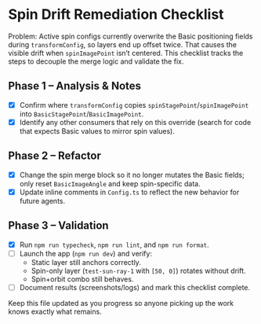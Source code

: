 # Spin Drift Remediation Checklist

Problem: Active spin configs currently overwrite the Basic positioning fields during `transformConfig`, so layers end up offset twice. That causes the visible drift when `spinImagePoint` isn’t centered. This checklist tracks the steps to decouple the merge logic and validate the fix.

## Phase 1 – Analysis & Notes

- [x] Confirm where `transformConfig` copies `spinStagePoint`/`spinImagePoint` into `BasicStagePoint`/`BasicImagePoint`.
- [x] Identify any other consumers that rely on this override (search for code that expects Basic values to mirror spin values).

## Phase 2 – Refactor

- [x] Change the spin merge block so it no longer mutates the Basic fields; only reset `BasicImageAngle` and keep spin-specific data.
- [x] Update inline comments in `Config.ts` to reflect the new behavior for future agents.

## Phase 3 – Validation

- [x] Run `npm run typecheck`, `npm run lint`, and `npm run format`.
- [ ] Launch the app (`npm run dev`) and verify:
  - Static layer still anchors correctly.
  - Spin-only layer (`test-sun-ray-1` with `[50, 0]`) rotates without drift.
  - Spin+orbit combo still behaves.
- [ ] Document results (screenshots/logs) and mark this checklist complete.

Keep this file updated as you progress so anyone picking up the work knows exactly what remains.
